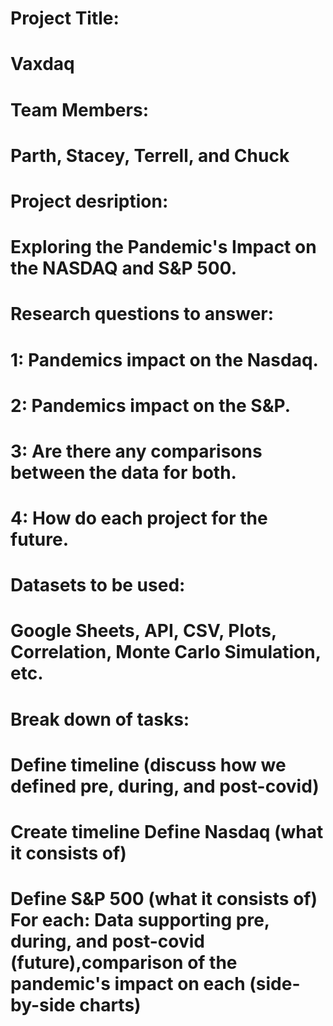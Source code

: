 # Project Title:
# Vaxdaq

# Team Members: 
# Parth, Stacey, Terrell, and Chuck 

# Project desription: 
# Exploring the Pandemic's Impact on the NASDAQ and S&P 500.

# Research questions to answer:
# 1: Pandemics impact on the Nasdaq.
# 2: Pandemics impact on the S&P.
# 3: Are there any comparisons between the data for both.
# 4: How do each project for the future. 

# Datasets to be used:
# Google Sheets, API, CSV, Plots, Correlation, Monte Carlo Simulation, etc. 

# Break down of tasks: 
# Define timeline (discuss how we defined pre, during, and post-covid) 
# Create timeline Define Nasdaq (what it consists of)
# Define S&P 500 (what it consists of) For each: Data supporting pre, during, and post-covid (future),comparison of the pandemic's impact on each (side-by-side charts)